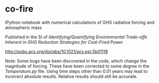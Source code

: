 co-fire
=======

IPython notebook with numerical calculations of GHG radiative forcing and atmospheric mass

Published in the SI of *Identifying/Quantifying Environmental Trade-offs Inherent in GHG Reduction Strategies for Coal-Fired Power*

http://pubs.acs.org/doi/abs/10.1021/acs.est.5b01118

Note: Some bugs have been discovered in the code, which change the magnitude of forcing. 
These have been corrected to some degree in the *Temperature.py* file. Using time steps 
other than 0.01 years may lead to incorrect absolute results. Relative results should
still be accurate.